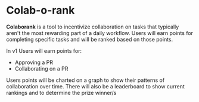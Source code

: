 # Colab-o-rank

**Colaborank** is a tool to incentivize collaboration on tasks that typically aren't the most rewarding part of a daily workflow. Users will earn points for completing specific tasks and will be ranked based on those points.

In v1 Users will earn points for:
* Approving a PR
* Collaborating on a PR

Users points will be charted on a graph to show their patterns of collaboration over time. There will also be a leaderboard to show current rankings and to determine the prize winner/s

